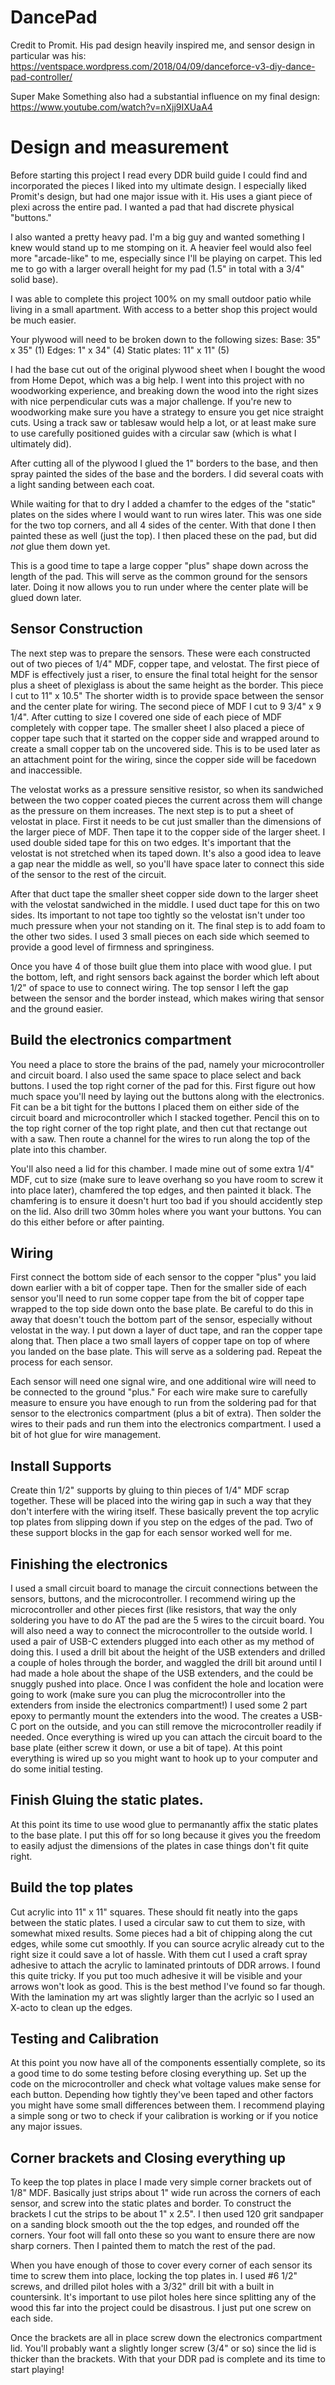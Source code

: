 # DancePad

Credit to Promit. His pad design heavily inspired me, and sensor design in particular was his: https://ventspace.wordpress.com/2018/04/09/danceforce-v3-diy-dance-pad-controller/

Super Make Something also had a substantial influence on my final design: https://www.youtube.com/watch?v=nXjj9IXUaA4

# Design and measurement
Before starting this project I read every DDR build guide I could find and incorporated the pieces I liked into my ultimate design.
I especially liked Promit's design, but had one major issue with it. His uses a giant piece of plexi across the entire pad. I wanted a pad that had discrete physical "buttons." 

I also wanted a pretty heavy pad. I'm a big guy and wanted something I knew would stand up to me stomping on it. A heavier feel would also feel more "arcade-like" to me, especially since I'll be playing on carpet. This led me to go with a larger overall height for my pad (1.5" in total with a 3/4" solid base).

I was able to complete this project 100% on my small outdoor patio while living in a small apartment. With access to a better shop this project would be much easier.


Your plywood will need to be broken down to the following sizes:
Base: 35" x 35" (1)
Edges: 1" x 34" (4)
Static plates: 11" x 11" (5)

I had the base cut out of the original plywood sheet when I bought the wood from Home Depot, which was a big help. 
I went into this project with no woodworking experience, and breaking down the wood into the right sizes with nice perpendicular cuts was a major challenge. If you're new to woodworking make sure you have a strategy to ensure you get nice straight cuts. Using a track saw or tablesaw would help a lot, or at least make sure to use carefully positioned guides with a circular saw (which is what I ultimately did).

After cutting all of the plywood I glued the 1" borders to the base, and then spray painted the sides of the base and the borders. I did several coats with a light sanding between each coat.

While waiting for that to dry I added a chamfer to the edges of the "static" plates on the sides where I would want to run wires later. This was one side for the two top corners, and all 4 sides of the center. With that done I then painted these as well (just the top). I then placed these on the pad, but did *not* glue them down yet.

This is a good time to tape a large copper "plus" shape down across the length of the pad. This will serve as the common ground for the sensors later. Doing it now allows you to run under where the center plate will be glued down later.

## Sensor Construction
The next step was to prepare the sensors. These were each constructed out of two pieces of 1/4" MDF, copper tape, and velostat. 
The first piece of MDF is effectively just a riser, to ensure the final total height for the sensor plus a sheet of plexiglass is about the same height as the border.
This piece I cut to 11" x 10.5" The shorter width is to provide space between the sensor and the center plate for wiring.
The second piece of MDF I cut to 9 3/4" x 9 1/4". After cutting to size I covered one side of each piece of MDF completely with copper tape. The smaller sheet I also placed a piece of copper tape such that it started on the copper side and wrapped around to create a small copper tab on the uncovered side. This is to be used later as an attachment point for the wiring, since the copper side will be facedown and inaccessible.

The velostat works as a pressure sensitive resistor, so when its sandwiched between the two copper coated pieces the current across them will change as the pressure on them increases. The next step is to put a sheet of velostat in place. First it needs to be cut just smaller than the dimensions of the larger piece of MDF. Then tape it to the copper side of the larger sheet. I used double sided tape for this on two edges. It's important that the velostat is not stretched when its taped down. It's also a good idea to leave a gap near the middle as well, so you'll have space later to connect this side of the sensor to the rest of the circuit.

After that duct tape the smaller sheet copper side down to the larger sheet with the velostat sandwiched in the middle. I used duct tape for this on two sides. Its important to not tape too tightly so the velostat isn't under too much pressure when your not standing on it. The final step is to add foam to the other two sides. I used 3 small pieces on each side which seemed to provide a good level of firmness and springiness. 

Once you have 4 of those built glue them into place with wood glue. I put the bottom, left, and right sensors back against the border which left about 1/2" of space to use to connect wiring. The top sensor I left the gap between the sensor and the border instead, which makes wiring that sensor and the ground easier.

## Build the electronics compartment
You need a place to store the brains of the pad, namely your microcontroller and circuit board. I also used the same space to place select and back buttons. I used the top right corner of the pad for this. First figure out how much space you'll need by laying out the buttons along with the electronics. Fit can be a bit tight for the buttons I placed them on either side of the circuit board and microcontroller which I stacked together. Pencil this on to the top right corner of the top right plate, and then cut that rectange out with a saw. Then route a channel for the wires to run along the top of the plate into this chamber.

You'll also need a lid for this chamber. I made mine out of some extra 1/4" MDF, cut to size (make sure to leave overhang so you have room to screw it into place later),  chamfered the top edges, and then painted it black. The chamfering is to ensure it doesn't hurt too bad if you should accidently step on the lid. Also drill two 30mm holes where you want your buttons. You can do this either before or after painting.

## Wiring 
First connect the bottom side of each sensor to the copper "plus" you laid down earlier with a bit of copper tape. Then for the smaller side of each sensor you'll need to run some copper tape from the bit of copper tape wrapped to the top side down onto the base plate. Be careful to do this in away that doesn't touch the bottom part of the sensor, especially without velostat in the way. I put down a layer of duct tape, and ran the copper tape along that. Then place a two small layers of copper tape on top of where you landed on the base plate. This will serve as a soldering pad. Repeat the process for each sensor.

Each sensor will need one signal wire, and one additional wire will need to be connected to the ground "plus." For each wire make sure to carefully measure to ensure you have enough to run from the soldering pad for that sensor to the electronics compartment (plus a bit of extra). Then solder the wires to their pads and run them into the electronics compartment. I used a bit of hot glue for wire management.

## Install Supports
Create thin 1/2" supports by gluing to thin pieces of 1/4" MDF scrap together. These will be placed into the wiring gap in such a way that they don't interfere with the wiring itself. These basically prevent the top acrylic top plates from slipping down if you step on the edges of the pad. Two of these support blocks in the gap for each sensor worked well for me.

## Finishing the electronics 
I used a small circuit board to manage the circuit connections between the sensors, buttons, and the microcontroller. I recommend wiring up the microcontroller and other pieces first (like resistors, that way the only soldering you have to do AT the pad are the 5 wires to the circuit board.
You will also need a way to connect the microcontroller to the outside world. I used a pair of USB-C extenders plugged into each other as my method of doing this. I used a drill bit about the height of the USB extenders and drilled a couple of holes through the border, and waggled the drill bit around until I had made a hole about the shape of the USB extenders, and the could be snuggly pushed into place. Once I was confident the hole and location were going to work (make sure you can plug the microcontroller into the extenders from inside the electronics compartment!) I used some 2 part epoxy to permantly mount the extenders into the wood. The creates a USB-C port on the outside, and you can still remove the microcontroller readily if needed. Once everything is wired up you can attach the circuit board to the base plate (either screw it down, or use a bit of tape). 
At this point everything is wired up so you might want to hook up to your computer and do some initial testing.

## Finish Gluing the static plates.
At this point its time to use wood glue to permanantly affix the static plates to the base plate. I put this off for so long because it gives you the freedom to easily adjust the dimensions of the plates in case things don't fit quite right.

## Build the top plates
Cut acrylic into 11" x 11" squares. These should fit neatly into the gaps between the static plates. I used a circular saw to cut them to size, with somewhat mixed results. Some pieces had a bit of chipping along the cut edges, while some cut smoothly. If you can source acrylic already cut to the right size it could save a lot of hassle. With them cut I used a craft spray adhesive to attach the acrylic to laminated printouts of DDR arrows. I found this quite tricky. If you put too much adhesive it will be visible and your arrows won't look as good. This is the best method I've found so far though. With the lamination my art was slightly larger than the acrlyic so I used an X-acto to clean up the edges. 

## Testing and Calibration
At this point you now have all of the components essentially complete, so its a good time to do some testing before closing everything up. Set up the code on the microcontroller and check what voltage values make sense for each button. Depending how tightly they've been taped and other factors you might have some small differences between them. I recommend playing a simple song or two to check if your calibration is working or if you notice any major issues.

## Corner brackets and Closing everything up
To keep the top plates in place I made very simple corner brackets out of 1/8" MDF. Basically just strips about 1" wide run across the corners of each sensor, and screw into the static plates and border. To construct the brackets I cut the strips to be about 1" x 2.5". I then used 120 grit sandpaper on a sanding block smooth out the the top edges, and rounded off the corners. Your foot will fall onto these so you want to ensure there are now sharp corners. Then I painted them to match the rest of the pad. 

When you have enough of those to cover every corner of each sensor its time to screw them into place, locking the top plates in. I used #6 1/2" screws, and drilled pilot holes with a 3/32" drill bit with a built in countersink. It's important to use pilot holes here since splitting any of the wood this far into the project could be disastrous. I just put one screw on each side. 

Once the brackets are all in place screw down the electronics compartment lid. You'll probably want a slightly longer screw (3/4" or so) since the lid is thicker than the brackets. With that your DDR pad is complete and its time to start playing!



